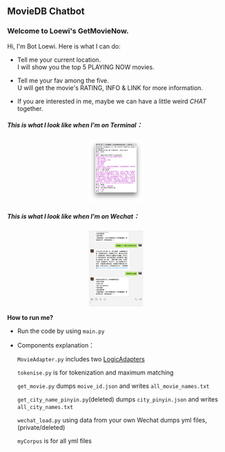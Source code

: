## MovieDB Chatbot

### Welcome to Loewi's GetMovieNow.

Hi, I'm Bot Loewi. Here is what I can do:

* Tell me your current location.  
I will show you the top 5 PLAYING NOW movies.

* Tell me your fav among the five.    
U will get the movie's RATING, INFO & LINK for more information.

* If you are interested in me, maybe we can have a little weird *CHAT* together.

##### This is what I look like when I'm on Terminal：

<center>
<img src="https://github.com/LoewiLu/Chatbot/blob/master/img/LoewiProject%20Screen%20Shot%201.png" width="25%" />
</center>

##### This is what I look like when I'm on Wechat：

<center>
    <img src="https://github.com/LoewiLu/Chatbot/blob/master/img/Screen%20Shot%202018-08-01%20at%2010.21.39%20PM.png" width="25%"/>
</center>

**How to run me?** 

- Run the code by using `main.py`

- Components explanation：

	`MovieAdapter.py` includes two [LogicAdapters](https://chatterbot.readthedocs.io/en/stable/logic/)
	
	`tokenise.py` is for tokenization and maximum matching
	
	`get_movie.py` dumps `moive_id.json` and writes `all_movie_names.txt`
	
	`get_city_name_pinyin.py`(deleted) dumps `city_pinyin.json` and writes `all_city_names.txt`
	
	`wechat_load.py` using data from your own Wechat dumps yml files,(private/deleted)
	
	`myCorpus` is for all yml files
